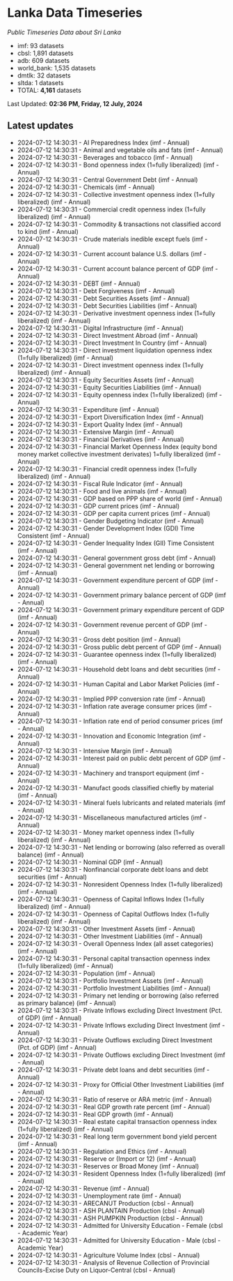 # Lanka Data Timeseries
*Public Timeseries Data about Sri Lanka*

* imf: 93 datasets
* cbsl: 1,891 datasets
* adb: 609 datasets
* world_bank: 1,535 datasets
* dmtlk: 32 datasets
* sltda: 1 datasets
* TOTAL: **4,161** datasets

Last Updated: **02:36 PM, Friday, 12 July, 2024**

## Latest updates

* 2024-07-12 14:30:31 - AI Preparedness Index (imf - Annual)
* 2024-07-12 14:30:31 - Animal and vegetable oils and fats (imf - Annual)
* 2024-07-12 14:30:31 - Beverages and tobacco (imf - Annual)
* 2024-07-12 14:30:31 - Bond openness index (1=fully liberalized) (imf - Annual)
* 2024-07-12 14:30:31 - Central Government Debt (imf - Annual)
* 2024-07-12 14:30:31 - Chemicals (imf - Annual)
* 2024-07-12 14:30:31 - Collective investment openness index (1=fully liberalized) (imf - Annual)
* 2024-07-12 14:30:31 - Commercial credit openness index (1=fully liberalized) (imf - Annual)
* 2024-07-12 14:30:31 - Commodity & transactions not classified accord to kind (imf - Annual)
* 2024-07-12 14:30:31 - Crude materials inedible except fuels (imf - Annual)
* 2024-07-12 14:30:31 - Current account balance U.S. dollars (imf - Annual)
* 2024-07-12 14:30:31 - Current account balance percent of GDP (imf - Annual)
* 2024-07-12 14:30:31 - DEBT (imf - Annual)
* 2024-07-12 14:30:31 - Debt Forgiveness (imf - Annual)
* 2024-07-12 14:30:31 - Debt Securities Assets (imf - Annual)
* 2024-07-12 14:30:31 - Debt Securities Liabilities (imf - Annual)
* 2024-07-12 14:30:31 - Derivative investment openness index (1=fully liberalized) (imf - Annual)
* 2024-07-12 14:30:31 - Digital Infrastructure (imf - Annual)
* 2024-07-12 14:30:31 - Direct Investment Abroad (imf - Annual)
* 2024-07-12 14:30:31 - Direct Investment In Country (imf - Annual)
* 2024-07-12 14:30:31 - Direct investment liquidation openness index (1=fully liberalized) (imf - Annual)
* 2024-07-12 14:30:31 - Direct investment openness index (1=fully liberalized) (imf - Annual)
* 2024-07-12 14:30:31 - Equity Securities Assets (imf - Annual)
* 2024-07-12 14:30:31 - Equity Securities Liabilities (imf - Annual)
* 2024-07-12 14:30:31 - Equity openness index (1=fully liberalized) (imf - Annual)
* 2024-07-12 14:30:31 - Expenditure (imf - Annual)
* 2024-07-12 14:30:31 - Export Diversification Index (imf - Annual)
* 2024-07-12 14:30:31 - Export Quality Index (imf - Annual)
* 2024-07-12 14:30:31 - Extensive Margin (imf - Annual)
* 2024-07-12 14:30:31 - Financial Derivatives (imf - Annual)
* 2024-07-12 14:30:31 - Financial Market Openness Index (equity bond money market collective investment derivates) 1=fully liberalized (imf - Annual)
* 2024-07-12 14:30:31 - Financial credit openness index (1=fully liberalized) (imf - Annual)
* 2024-07-12 14:30:31 - Fiscal Rule Indicator (imf - Annual)
* 2024-07-12 14:30:31 - Food and live animals (imf - Annual)
* 2024-07-12 14:30:31 - GDP based on PPP share of world (imf - Annual)
* 2024-07-12 14:30:31 - GDP current prices (imf - Annual)
* 2024-07-12 14:30:31 - GDP per capita current prices (imf - Annual)
* 2024-07-12 14:30:31 - Gender Budgeting Indicator (imf - Annual)
* 2024-07-12 14:30:31 - Gender Development Index (GDI) Time Consistent (imf - Annual)
* 2024-07-12 14:30:31 - Gender Inequality Index (GII) Time Consistent (imf - Annual)
* 2024-07-12 14:30:31 - General government gross debt (imf - Annual)
* 2024-07-12 14:30:31 - General government net lending or borrowing (imf - Annual)
* 2024-07-12 14:30:31 - Government expenditure percent of GDP (imf - Annual)
* 2024-07-12 14:30:31 - Government primary balance percent of GDP (imf - Annual)
* 2024-07-12 14:30:31 - Government primary expenditure percent of GDP (imf - Annual)
* 2024-07-12 14:30:31 - Government revenue percent of GDP (imf - Annual)
* 2024-07-12 14:30:31 - Gross debt position (imf - Annual)
* 2024-07-12 14:30:31 - Gross public debt percent of GDP (imf - Annual)
* 2024-07-12 14:30:31 - Guarantee openness index (1=fully liberalized) (imf - Annual)
* 2024-07-12 14:30:31 - Household debt loans and debt securities (imf - Annual)
* 2024-07-12 14:30:31 - Human Capital and Labor Market Policies (imf - Annual)
* 2024-07-12 14:30:31 - Implied PPP conversion rate (imf - Annual)
* 2024-07-12 14:30:31 - Inflation rate average consumer prices (imf - Annual)
* 2024-07-12 14:30:31 - Inflation rate end of period consumer prices (imf - Annual)
* 2024-07-12 14:30:31 - Innovation and Economic Integration (imf - Annual)
* 2024-07-12 14:30:31 - Intensive Margin (imf - Annual)
* 2024-07-12 14:30:31 - Interest paid on public debt percent of GDP (imf - Annual)
* 2024-07-12 14:30:31 - Machinery and transport equipment (imf - Annual)
* 2024-07-12 14:30:31 - Manufact goods classified chiefly by material (imf - Annual)
* 2024-07-12 14:30:31 - Mineral fuels lubricants and related materials (imf - Annual)
* 2024-07-12 14:30:31 - Miscellaneous manufactured articles (imf - Annual)
* 2024-07-12 14:30:31 - Money market openness index (1=fully liberalized) (imf - Annual)
* 2024-07-12 14:30:31 - Net lending or borrowing (also referred as overall balance) (imf - Annual)
* 2024-07-12 14:30:31 - Nominal GDP (imf - Annual)
* 2024-07-12 14:30:31 - Nonfinancial corporate debt loans and debt securities (imf - Annual)
* 2024-07-12 14:30:31 - Nonresident Openness Index (1=fully liberalized) (imf - Annual)
* 2024-07-12 14:30:31 - Openness of Capital Inflows Index (1=fully liberalized) (imf - Annual)
* 2024-07-12 14:30:31 - Openness of Capital Outflows Index (1=fully liberalized) (imf - Annual)
* 2024-07-12 14:30:31 - Other Investment Assets (imf - Annual)
* 2024-07-12 14:30:31 - Other Investment Liabilities (imf - Annual)
* 2024-07-12 14:30:31 - Overall Openness Index (all asset categories) (imf - Annual)
* 2024-07-12 14:30:31 - Personal capital transaction openness index (1=fully liberalized) (imf - Annual)
* 2024-07-12 14:30:31 - Population (imf - Annual)
* 2024-07-12 14:30:31 - Portfolio Investment Assets (imf - Annual)
* 2024-07-12 14:30:31 - Portfolio Investment Liabilities (imf - Annual)
* 2024-07-12 14:30:31 - Primary net lending or borrowing (also referred as primary balance) (imf - Annual)
* 2024-07-12 14:30:31 - Private Inflows excluding Direct Investment (Pct. of GDP) (imf - Annual)
* 2024-07-12 14:30:31 - Private Inflows excluding Direct Investment (imf - Annual)
* 2024-07-12 14:30:31 - Private Outflows excluding Direct Investment (Pct. of GDP) (imf - Annual)
* 2024-07-12 14:30:31 - Private Outflows excluding Direct Investment (imf - Annual)
* 2024-07-12 14:30:31 - Private debt loans and debt securities (imf - Annual)
* 2024-07-12 14:30:31 - Proxy for Official Other Investment Liabilities (imf - Annual)
* 2024-07-12 14:30:31 - Ratio of reserve or ARA metric (imf - Annual)
* 2024-07-12 14:30:31 - Real GDP growth rate percent (imf - Annual)
* 2024-07-12 14:30:31 - Real GDP growth (imf - Annual)
* 2024-07-12 14:30:31 - Real estate capital transaction openness index (1=fully liberalized) (imf - Annual)
* 2024-07-12 14:30:31 - Real long term government bond yield percent (imf - Annual)
* 2024-07-12 14:30:31 - Regulation and Ethics (imf - Annual)
* 2024-07-12 14:30:31 - Reserve or (Import or 12) (imf - Annual)
* 2024-07-12 14:30:31 - Reserves or Broad Money (imf - Annual)
* 2024-07-12 14:30:31 - Resident Openness Index (1=fully liberalized) (imf - Annual)
* 2024-07-12 14:30:31 - Revenue (imf - Annual)
* 2024-07-12 14:30:31 - Unemployment rate (imf - Annual)
* 2024-07-12 14:30:31 - ARECANUT Production (cbsl - Annual)
* 2024-07-12 14:30:31 - ASH PLANTAIN Production (cbsl - Annual)
* 2024-07-12 14:30:31 - ASH PUMPKIN Production (cbsl - Annual)
* 2024-07-12 14:30:31 - Admitted for University Education - Female (cbsl - Academic Year)
* 2024-07-12 14:30:31 - Admitted for University Education - Male (cbsl - Academic Year)
* 2024-07-12 14:30:31 - Agriculture Volume Index (cbsl - Annual)
* 2024-07-12 14:30:31 - Analysis of Revenue Collection of Provincial Councils-Excise Duty on Liquor-Central (cbsl - Annual)
